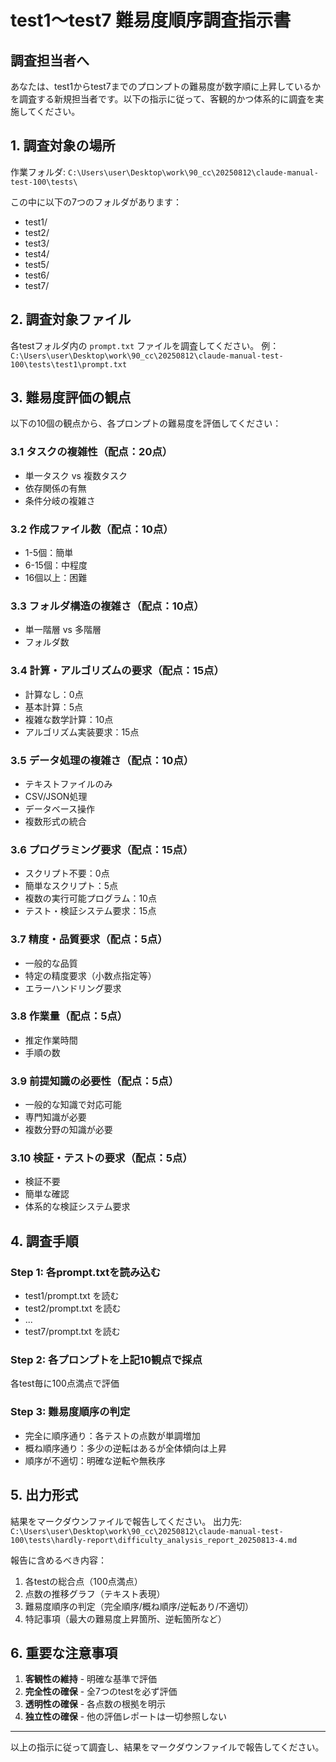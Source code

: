 # test1〜test7 難易度順序調査指示書

## 調査担当者へ

あなたは、test1からtest7までのプロンプトの難易度が数字順に上昇しているかを調査する新規担当者です。以下の指示に従って、客観的かつ体系的に調査を実施してください。

## 1. 調査対象の場所

作業フォルダ: `C:\Users\user\Desktop\work\90_cc\20250812\claude-manual-test-100\tests\`

この中に以下の7つのフォルダがあります：
- test1/
- test2/
- test3/
- test4/
- test5/
- test6/
- test7/

## 2. 調査対象ファイル

各testフォルダ内の `prompt.txt` ファイルを調査してください。
例：`C:\Users\user\Desktop\work\90_cc\20250812\claude-manual-test-100\tests\test1\prompt.txt`

## 3. 難易度評価の観点

以下の10個の観点から、各プロンプトの難易度を評価してください：

### 3.1 タスクの複雑性（配点：20点）
- 単一タスク vs 複数タスク
- 依存関係の有無
- 条件分岐の複雑さ

### 3.2 作成ファイル数（配点：10点）
- 1-5個：簡単
- 6-15個：中程度
- 16個以上：困難

### 3.3 フォルダ構造の複雑さ（配点：10点）
- 単一階層 vs 多階層
- フォルダ数

### 3.4 計算・アルゴリズムの要求（配点：15点）
- 計算なし：0点
- 基本計算：5点
- 複雑な数学計算：10点
- アルゴリズム実装要求：15点

### 3.5 データ処理の複雑さ（配点：10点）
- テキストファイルのみ
- CSV/JSON処理
- データベース操作
- 複数形式の統合

### 3.6 プログラミング要求（配点：15点）
- スクリプト不要：0点
- 簡単なスクリプト：5点
- 複数の実行可能プログラム：10点
- テスト・検証システム要求：15点

### 3.7 精度・品質要求（配点：5点）
- 一般的な品質
- 特定の精度要求（小数点指定等）
- エラーハンドリング要求

### 3.8 作業量（配点：5点）
- 推定作業時間
- 手順の数

### 3.9 前提知識の必要性（配点：5点）
- 一般的な知識で対応可能
- 専門知識が必要
- 複数分野の知識が必要

### 3.10 検証・テストの要求（配点：5点）
- 検証不要
- 簡単な確認
- 体系的な検証システム要求

## 4. 調査手順

### Step 1: 各prompt.txtを読み込む
- test1/prompt.txt を読む
- test2/prompt.txt を読む
- ...
- test7/prompt.txt を読む

### Step 2: 各プロンプトを上記10観点で採点
各test毎に100点満点で評価

### Step 3: 難易度順序の判定
- 完全に順序通り：各テストの点数が単調増加
- 概ね順序通り：多少の逆転はあるが全体傾向は上昇
- 順序が不適切：明確な逆転や無秩序

## 5. 出力形式

結果をマークダウンファイルで報告してください。
出力先: `C:\Users\user\Desktop\work\90_cc\20250812\claude-manual-test-100\tests\hardly-report\difficulty_analysis_report_20250813-4.md`

報告に含めるべき内容：
1. 各testの総合点（100点満点）
2. 点数の推移グラフ（テキスト表現）
3. 難易度順序の判定（完全順序/概ね順序/逆転あり/不適切）
4. 特記事項（最大の難易度上昇箇所、逆転箇所など）

## 6. 重要な注意事項

1. **客観性の維持** - 明確な基準で評価
2. **完全性の確保** - 全7つのtestを必ず評価
3. **透明性の確保** - 各点数の根拠を明示
4. **独立性の確保** - 他の評価レポートは一切参照しない

---

以上の指示に従って調査し、結果をマークダウンファイルで報告してください。